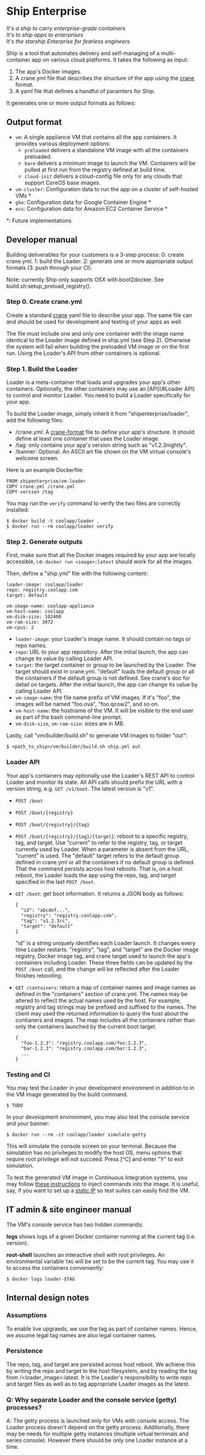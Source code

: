 # Ship Enterprise

_It's a ship to carry enterprise-grade containers_<br />
_It's to ship apps to enterprises_<br />
_It's the starship Enterprise for fearless engineers_

Ship is a tool that automates delivery and self-managing of a multi-container
app on various cloud platforms. It takes the following as input:

1. The app's Docker images.
2. A crane.yml file that describes the structure of the app using the
[crane](https://github.com/michaelsauter/crane) format.
3. A yaml file that defines a handful of paramters for Ship.

It generates one or more output formats as follows:

## Output format

- `vm`: A single appliance VM that contains all the app containers. It provides various
deployment options:
    - `preloaded` delivers a standalone VM image with all the containers preloaded.
    - `bare` delivers a minimum image to launch the VM. Containers will be pulled at
    first run from the registry defined at build time.
    - `cloud-init` delivers a cloud-config file only for any clouds that support
    CoreOS base images.
- `vm-cluster`: Configuration data to run the app on a cluster of self-hosted VMs *
- `gke`: Configuration data for Google Container Engine *
- `ecs`: Configuration data for Amazon EC2 Container Service *

\*: Future implementations

## Developer manual

Building deliverables for your customers is a 3-step process: 0: create crane.yml.
1: build the Loader. 2: generate one or more appropriate output formats (3. push through your CI).

Note: currently Ship only supports OSX with boot2docker. See
build.sh:setup_preload_registry().

### Step 0. Create crane.yml

Create a standard [crane](https://github.com/michaelsauter/crane) yaml file to describe your
app. The same file can and should be used for development and testing of your apps as well.

The file must include one and only one container with the image name identical to the Loader image
defined in ship.yml (see Step 2). Otherwise the system will fail when building the preloaded VM image or
on the first run. Using the Loader's API from other containers is optional.

### Step 1. Build the Loader

Loader is a meta-container that loads and upgrades your app's other containers.
Optionally, the other containers may use an [API](#Loader API) to control and monitor Loader.
You need to build a Loader specifically for your app.

To build the Loader image, simply inherit it from "shipenterprise/loader", add the following files:

- /crane.yml: A [crane-format](https://github.com/michaelsauter/crane) file to define your app's structure. 
It should define at least one container that uses the Loader image.
- /tag: only contains your app's version string such as "v1.2.3nightly".
- /banner: Optional. An ASCII art file shown on the VM virtual console's welcome screen.

Here is an example Dockerfile:

    FROM shipenterprise/vm-loader
    COPY crane.yml /crane.yml
    COPY version /tag

You may run the `verify` command to verify the two files are correctly installed:

    $ docker build -t coolapp/loader .
    $ docker run --rm coolapp/loader verify

### Step 2. Generate outputs

First, make sure that all the Docker images required by your app are locally accessible,
i.e. `docker run <image>:latest` should work for all the images.

Then, define a "ship.yml" file with the following content:

    loader-image: coolapp/loader
    repo: registry.coolapp.com
    target: default
    
    vm-image-name: coolapp-appliance
    vm-host-name: coolapp
    vm-disk-size: 102400
    vm-ram-size: 3072
    vm-cpus: 2

- `loader-image`: your Loader's image name. It should contain no tags or repo names.
- `repo`: URL to your app repository.  After the initial launch, the app can change its value by calling Loader API.
- `target`: the target container or group to be launched by the Loader. The target should exist in crane.yml.
"default" loads the default group or all the containers if the default group is not defined. See crane's doc for
detail on targets. After the initial launch, the app can change its value by calling Loader API.
- `vm-image-name`: the file name prefix of VM images. If it's "foo", the images
will be named "foo.ova", "foo.qcow2", and so on.
- `vm-host-name`: the hostname of the VM. It will be visible to the end user as part of
the bash command-line prompt.
- `vm-disk-size`, `vm-ram-size`: sizes are in MB.

Lastly, call "vm/builder/build.sh" to generate VM images to folder "out":

    $ <path_to_ship>/vm/builder/build.sh ship.yml out


### Loader API

Your app's containers may optionally use the Loader's REST API to control Loader and
monitor its state. All API calls should prefix the URL with a version string, e.g.
`GET /v1/boot`. The latest version is "v1".
  
- `POST /boot`
- `POST /boot/{registry}`
- `POST /boot/{registry}/{tag}`
- `POST /boot/{registry}/{tag}/{target}`: reboot to a specific registry, tag, and target.
Use "current" to refer to the registry, tag, or target currently used by Loader. When a parameter
is absent from the URL, "current" is used.
The "default" target refers to the default group defined in crane.yml or all the containers if no default group is defined.
That the command persists across host reboots. That is, on a host reboot, the Loader loads the app using the repo, tag, and target
specified in the last `POST /boot`.

- `GET /boot`: get boot information. It returns a JSON body as follows:

      {
        "id": "abcdef...",
        "registry": "registry.coolapp.com",
        "tag": "v1.2.3rc",
        "target": "default"
      }
        
    "id" is a string uniquely identifies each Loader launch. It changes every time Loader
    restarts. "registry", "tag", and "target" are the Docker image registry, Docker image tag,
    and crane target used to launch the app's containers including Loader. These three fields
    can be updated by the `POST /boot` call, and the change will be reflected after the Loader
    finishes rebooting.

- `GET /containers`: return a map of container names and image names as defined in the "containers"
section of crane.yml. The names may be altered to reflect the actual names used by the host.
For example, registry and tag strings may be prefixed and suffixed to the names. The client may
used the returned information to query the host about the contianers and images. The map includes
all the containers rather than only the containers launched by the current boot target.

      {
        "foo-1.2.3": "registry.coolapp.com/foo:1.2.3",
        "bar-1.2.3": "registry.coolapp.com/bar:1.2.3",
        ...
      }



### Testing and CI

You may test the Loader in your development environment in addition to in the VM image
generated by the build command.

    $ TODO

In your development environment, you may also test the console service and your banner:

    $ docker run --rm -it coolapp/loader simulate-getty

This will simulate the console screen on your terminal. Because the simulation has no
privileges to modify the host OS, menu options that require root
privilege will not succeed. Press [^C] and enter "Y" to exit simulation.

To test the generated VM image in Continuous Integration systems, you may follow
[these instructions](https://github.com/coreos/coreos-cloudinit/blob/master/Documentation/config-drive.md)
to inject commands into the image. It is useful, say, if you want to set up a
[static IP](https://coreos.com/docs/cluster-management/setup/network-config-with-networkd/)
so test suites can easily find the VM.

## IT admin & site engineer manual

The VM's console service has two hidden commands:

**logs** shows logs of a given Docker container running at the current tag (i.e. version).

**root-shell** launches an interactive shell with root privileges. An environmental variable
`TAG` will be set to be the current tag. You may use it to access the containers conveniently:

    $ docker logs loader-$TAG

## Internal design notes

### Assumptions

To enable live upgraeds, we use the tag as part of container names. Hence, we assume legal tag names are also legal
container names.

### Persistence

The repo, tag, and target are persisted across host reboot. We achieve this by writing the repo and target to the host filesystem,
and by reading the tag from <repo>/<loader_image>:latest. It is the Loader's responsibility to write repo and target files as well
as to tag appropriate Loader images as the latest.

### Q: Why separate Loader and the console service (getty) processes?

A: The getty process is launched only for VMs with console access. The Loader process doesn't depend on the
getty process. Additionally, there may be needs for multiple getty instances (multiple virtual terminals
and series console). However there should be only one Loader instance at a time.
